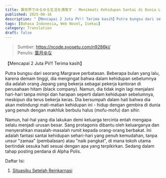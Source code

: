 ```yaml
---
title: 異世界でゆるゆる生活を満喫す - Menikmati Kehidupan Santai di Dunia Lain
published: 2025-06-16
description: "【Mencapai 2 Juta PV!! Terima kasih】Putra bungsu dari seorang Margrave perbatasan. Beberapa bulan yang lalu, karena demam tinggi, dia mengingat bahwa dalam kehidupan sebelumnya dia adalah orang Jepang yang bekerja sebagai pekerja kantoran di perusahaan hitam (black company). Namun, dia tidak ingin lagi menjalani hari-hari tanpa mimpi dan harapan seperti dalam kehidupan sebelumnya, meskipun dia terus bekerja keras. Dia bersumpah dalam hati bahwa dia akan melindungi mati-matian kehidupan ini - hidup dengan gembira di dunia yang penuh dengan makhluk berbulu halus (mofu-mofu) dan sihir. Namun, hal-hal yang dia lakukan demi keluarga tercinta entah mengapa selalu menjadi urusan besar. Sang protagonis dibantu oleh keluarganya dan menyerahkan masalah-masalah rumit kepada orang-orang berbakat. Ini adalah fantasi santai kehidupan sehari-hari yang penuh kemudahan, tanpa unsur pembalasan atau naik pangkat, di mana tokoh utama bertindak sesuka hati sesuai dengan apa yang terpikirkan. Sedang dalam tahap posting perdana di Alpha Polis."
tags: [Bahasa Indonesia, Web Novel, Isekai]
category: Translation
draft: false
---
```


> Sumber: https://ncode.syosetu.com/n9286kj/  
> Penulis: [葉月ゆな](https://mypage.syosetu.com/2893539/)

【Mencapai 2 Juta PV!! Terima kasih】

Putra bungsu dari seorang Margrave perbatasan. Beberapa bulan yang lalu, karena demam tinggi, dia mengingat bahwa dalam kehidupan sebelumnya dia adalah orang Jepang yang bekerja sebagai pekerja kantoran di perusahaan hitam (black company). Namun, dia tidak ingin lagi menjalani hari-hari tanpa mimpi dan harapan seperti dalam kehidupan sebelumnya, meskipun dia terus bekerja keras. Dia bersumpah dalam hati bahwa dia akan melindungi mati-matian kehidupan ini - hidup dengan gembira di dunia yang penuh dengan makhluk berbulu halus (mofu-mofu) dan sihir.

Namun, hal-hal yang dia lakukan demi keluarga tercinta entah mengapa selalu menjadi urusan besar. Sang protagonis dibantu oleh keluarganya dan menyerahkan masalah-masalah rumit kepada orang-orang berbakat. Ini adalah fantasi santai kehidupan sehari-hari yang penuh kemudahan, tanpa unsur "zamaa" (pembalasan) atau "naik pangkat", di mana tokoh utama bertindak sesuka hati sesuai dengan apa yang terpikirkan. Sedang dalam tahap posting perdana di Alpha Polis.

Daftar Isi:

1. [Situasiku Setelah Reinkarnasi](../isekai-yuruyuru-1/)